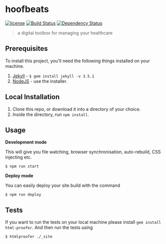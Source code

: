 # hoofbeats

[![license][license-image]][license-url] [![Build Status][travis-image]][travis-url] [![Dependency Status][dependencyci-image]][dependencyci-url]

> a digital toolbox for managing your healthcare

## Prerequisites

To install this project, you'll need the following things installed on your machine.

1. [Jekyll](http://jekyllrb.com/) - `$ gem install jekyll -v 3.5.1`
2. [NodeJS](http://nodejs.org) - use the installer.

## Local Installation

1. Clone this repo, or download it into a directory of your choice.
2. Inside the directory, run `npm install`.

## Usage

**Development mode**

This will give you file watching, browser synchronisation, auto-rebuild, CSS injecting etc.

```shell
$ npm run start
```

**Deploy mode**

You can easily deploy your site build with the command
```shell
$ npm run deploy
```

## Tests

If you want to run the tests on your local machine please install `gem install html-proofer`. And then run the tests using
```shell
$ htmlproofer ./_site
```

[license-image]: https://img.shields.io/badge/license-ISC-blue.svg
[license-url]: https://github.com/jakemcclure/hoofbeats/blob/master/LICENSE
[travis-image]: https://travis-ci.org/jakemcclure/hoofbeats.svg?branch=master
[travis-url]: https://travis-ci.org/jakemcclure/hoofbeats
[dependencyci-image]: https://dependencyci.com/github/jakemcclure/hoofbeats/badge
[dependencyci-url]: https://dependencyci.com/github/jakemcclure/hoofbeats
